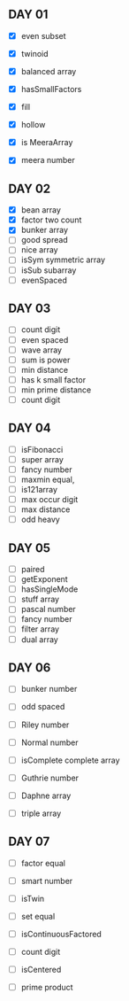 ## DAY 01

- [x] even subset
- [x] twinoid
- [x] balanced array
- [x] hasSmallFactors
- [x] fill
- [x] hollow
- [x] is MeeraArray
- [x] meera number



## DAY 02

- [x] bean array
- [x] factor two count
- [x] bunker array
- [ ] good spread
- [ ] nice array
- [ ] isSym symmetric array
- [ ] isSub subarray
- [ ] evenSpaced

## DAY 03

- [ ] count digit
- [ ] even spaced
- [ ] wave array
- [ ] sum is power
- [ ] min distance
- [ ] has k small factor
- [ ] min prime distance
- [ ] count digit

## DAY 04

- [ ] isFibonacci
- [ ] super array
- [ ] fancy number
- [ ] maxmin equal,
- [ ] is121array
- [ ] max occur digit
- [ ] max distance
- [ ] odd heavy

## DAY 05 

- [ ] paired
- [ ] getExponent
- [ ] hasSingleMode
- [ ] stuff array
- [ ] pascal number
- [ ] fancy number
- [ ] filter array
- [ ] dual array

## DAY 06

- [ ] bunker number
- [ ] odd spaced
- [ ] Riley number
- [ ] Normal number
- [ ] isComplete complete array
- [ ] Guthrie number
- [ ] Daphne array
- [ ] triple array


## DAY 07
- [ ] factor equal
- [ ] smart number
- [ ] isTwin
- [ ] set equal
- [ ] isContinuousFactored
- [ ] count digit
- [ ] isCentered
- [ ] prime product



 










